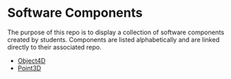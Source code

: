 # Software Components

The purpose of this repo is to display a collection of software
components created by students. Components are listed alphabetically
and are linked directly to their associated repo.

- [Object4D](https://github.com/shivamengineer/Object4D)
- [Point3D](https://github.com/jrg94/Point3D)
